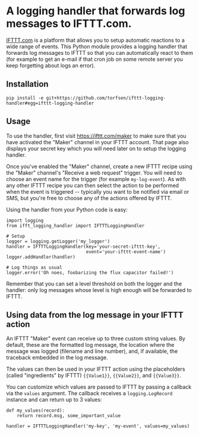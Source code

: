 # A logging handler that forwards log messages to IFTTT.com.

[IFTTT.com][ifttt] is a platform that allows you to setup automatic reactions
to a wide range of events. This Python module provides a logging handler that
forwards log messages to IFTTT so that you can automatically react to them (for
example to get an e-mail if that cron job on some remote server you keep
forgetting about logs an error).

[ifttt]: https://ifttt.com


## Installation

    pip install -e git+https://github.com/torfsen/ifttt-logging-handler#egg=ifttt-logging-handler


## Usage

To use the handler, first visit https://ifttt.com/maker to make sure that you
have activated the "Maker" channel in your IFTTT account. That page also
displays your secret key which you will need later on to setup the logging
handler.

Once you've enabled the "Maker" channel, create a new IFTTT recipe using the
"Maker" channel's "Receive a web request" trigger. You will need to choose an
event name for the trigger (for example ``my-log-event``). As with any other
IFTTT recipe you can then select the action to be performed when the event is
triggered -- typically you want to be notified via email or SMS, but you're
free to choose any of the actions offered by IFTTT.

Using the handler from your Python code is easy:

    import logging
    from ifft_logging_handler import IFTTTLoggingHandler

    # Setup
    logger = logging.getLogger('my_logger')
    handler = IFTTTLoggingHandler(key='your-secret-ifttt-key',
                                  event='your-ifttt-event-name')
    logger.addHandler(handler)

    # Log things as usual
    logger.error('Oh noes, foobarizing the flux capacitor failed!')

Remember that you can set a level threshold on both the logger and the handler:
only log messages whose level is high enough will be forwarded to IFTTT.


## Using data from the log message in your IFTTT action

An IFTTT "Maker" event can receive up to three custom string values. By
default, these are the formatted log message, the location where the message
was logged (filename and line number), and, if available, the traceback
embedded in the log message.

The values can then be used in your IFTTT action using the placeholders (called
"ingredients" by IFTTT) `{{Value1}}`, `{{Value2}}`, and `{{Value3}}`.

You can customize which values are passed to IFTTT by passing a callback via
the `values` argument. The callback receives a `logging.LogRecord` instance and
can return up to 3 values:

    def my_values(record):
        return record.msg, some_important_value

    handler = IFTTTLoggingHandler('my-key', 'my-event', values=my_values)

